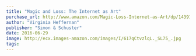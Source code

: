 ```yaml
---
title: "Magic and Loss: The Internet as Art"
purchase_url: http://www.amazon.com/Magic-Loss-Internet-as-Art/dp/1439191700%3FSubscriptionId%3DAKIAIVZLK2PABGQI2KAQ%26tag%3Deverrail-20%26linkCode%3Dxm2%26camp%3D2025%26creative%3D165953%26creativeASIN%3D1439191700
author: "Virginia Heffernan"
publisher: "Simon & Schuster"
date: 2016-06-29
image: http://ecx.images-amazon.com/images/I/617qCtvzlqL._SL75_.jpg
tags:
---
```


